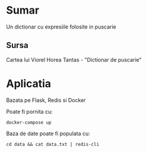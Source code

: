 # Sumar

Un dictionar cu expresiile folosite in puscarie

## Sursa
Cartea lui Viorel Horea Tantas - "Dictionar de puscarie"

# Aplicatia

Bazata pe Flask, Redis si Docker

Poate fi pornita cu:

`docker-compose up`

Baza de date poate fi populata cu:

`cd data && cat data.txt | redis-cli`
